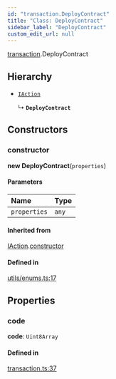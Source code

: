 ```yaml
---
id: "transaction.DeployContract"
title: "Class: DeployContract"
sidebar_label: "DeployContract"
custom_edit_url: null
---
```


[transaction](../modules/transaction.md).DeployContract

## Hierarchy

- [`IAction`](transaction.IAction.md)

  ↳ **`DeployContract`**

## Constructors

### constructor

**new DeployContract**(`properties`)

#### Parameters

| Name | Type |
| :------ | :------ |
| `properties` | `any` |

#### Inherited from

[IAction](transaction.IAction.md).[constructor](transaction.IAction.md#constructor)

#### Defined in

[utils/enums.ts:17](https://github.com/near/near-api-js/blob/ef6d7fbf/packages/near-api-js/src/utils/enums.ts#L17)

## Properties

### code

 **code**: `Uint8Array`

#### Defined in

[transaction.ts:37](https://github.com/near/near-api-js/blob/ef6d7fbf/packages/near-api-js/src/transaction.ts#L37)
